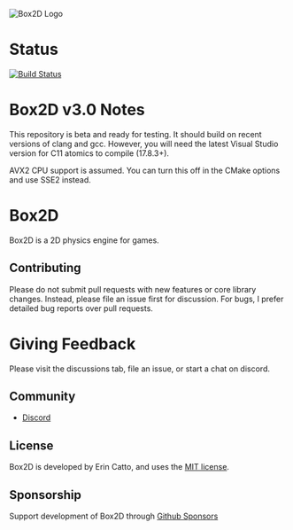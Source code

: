 ![Box2D Logo](https://box2d.org/images/logo.svg)

# Status
[![Build Status](https://github.com/erincatto/box2c/actions/workflows/build.yml/badge.svg)](https://github.com/erincatto/box2c/actions)

# Box2D v3.0 Notes
This repository is beta and ready for testing. It should build on recent versions of clang and gcc. However, you will need the latest Visual Studio version for C11 atomics to compile (17.8.3+).

AVX2 CPU support is assumed. You can turn this off in the CMake options and use SSE2 instead.

# Box2D 
Box2D is a 2D physics engine for games.

## Contributing
Please do not submit pull requests with new features or core library changes. Instead, please file an issue first for discussion. For bugs, I prefer detailed bug reports over pull requests.

# Giving Feedback
Please visit the discussions tab, file an issue, or start a chat on discord.

## Community
- [Discord](https://discord.gg/NKYgCBP)

## License
Box2D is developed by Erin Catto, and uses the [MIT license](https://en.wikipedia.org/wiki/MIT_License).

## Sponsorship
Support development of Box2D through [Github Sponsors](https://github.com/sponsors/erincatto)

